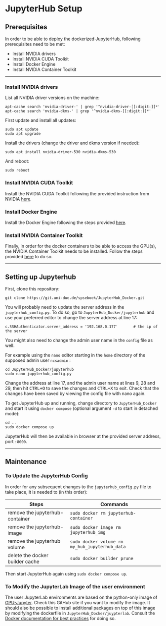 # JupyterHub Setup
## Prerequisites
In order to be able to deploy the dockerized JupyterHub, following prerequisites need to be met:
- Install NVIDIA drivers
- Install NVIDIA CUDA Toolkit
- Install Docker Engine
- Install NVIDIA Container Toolkit

--- 
  
### Install NVIDIA drivers
List all NVIDIA driver versions on the machine:

```
apt-cache search 'nvidia-driver-' | grep '^nvidia-driver-[[:digit:]]*'
apt-cache search 'nvidia-dkms-' | grep '^nvidia-dkms-[[:digit:]]*'
```

First update and install all updates:

```
sudo apt update
sudo apt upgrade
```

Install the drivers (change the driver and dkms version if needed):

```
sudo apt install nvidia-driver-530 nvidia-dkms-530
```

And reboot:

```
sudo reboot
```

### Install NVIDIA CUDA Toolkit
Install the NVIDIA CUDA Toolkit following the provided instruction from NVIDIA [here](https://docs.nvidia.com/cuda/cuda-installation-guide-linux/).

### Install Docker Engine
Install the Docker Engine following the steps provided [here](https://docs.docker.com/engine/install/ubuntu/).

### Install NVIDIA Container Toolkit
Finally, in order for the docker containers to be able to access the GPU(s), the NVIDIA Container Toolkit needs to be installed. Follow the steps provided [here](https://docs.nvidia.com/datacenter/cloud-native/container-toolkit/install-guide.html) to do so.

---

## Setting up Jupyterhub
First, clone this repository:
```
git clone https://git.uni-due.de/spseboek/JupyterHub_Docker.git 
```
You will probably need to update the server address in the `jupyterhub_config.py`. To do so, go to `JupyterHub_Docker/jupyterhub` and use your preferred editor to change the server address at line 17:
```
c.SSHAuthenticator.server_address = '192.168.0.177'       # the ip of the server
```
You might also need to change the admin user name in the `config` file as well.  

For example using the `nano` editor starting in the `home` directory of the supposed admin user `ncsadmin` :
```
cd JupyterHub_Docker/jupyterhub
sudo nano jupyterhub_config.py
```
Change the address at line 17, and the admin user name at lines 9, 28 and 29, then hit <kbd>CTRL+O</kbd> to save the changes and <kbd>CTRL+X</kbd> to exit. Check that the changes have been saved by viewing the config file with nano again. 

To get JupyterHub up and running, change directory to `JupyterHub_Docker` and start it using `docker compose` (optional argument `-d` to start in detached mode):
```
cd ..
sudo docker compose up
```
JupyterHub will then be available in browser at the provided server address, port `:8000`.

---

## Maintenance
### To Update the JupyterHub Config
In order for any subsequent changes to the `jupyterhub_config.py` file to take place, it is needed to (in this order):

| Steps | Commands |
| --- | --- |
| remove the jupyterhub-container | ``` sudo docker rm jupyterhub-container ``` |  
| remove the jupyterhub-image | ``` sudo docker image rm jupyterhub_img ``` |  
| remove the jupyterhub volume | ``` sudo docker volume rm my_hub_jupyterhub_data ``` |  
| delete the docker builder cache | ``` sudo docker builder prune ``` |  

Then start JupyterHub again using ``` sudo docker compose up ```.

### To Modify the JupyterLab Image of the user environment
The user JupyterLab environments are based on the python-only image of [GPU-Jupyter](https://github.com/iot-salzburg/gpu-jupyter). Check this GitHub site if you want to modify the image. It should also be possible to install additional packages on top of this image by modifying the dockerfile in `JupyterHub_Docker/juypterlab`. Consult the [Docker documentation for best practices](https://docs.docker.com/develop/develop-images/dockerfile_best-practices/) for doing so.